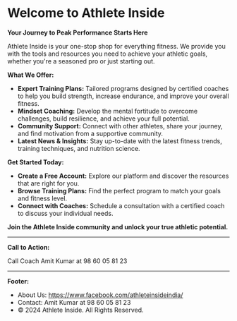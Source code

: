 # Welcome to Athlete Inside

**Your Journey to Peak Performance Starts Here**

Athlete Inside is your one-stop shop for everything fitness. We provide you with the tools and resources you need to achieve your athletic goals, whether you're a seasoned pro or just starting out.

**What We Offer:**

* **Expert Training Plans:** Tailored programs designed by certified coaches to help you build strength, increase endurance, and improve your overall fitness.
* **Mindset Coaching:** Develop the mental fortitude to overcome challenges, build resilience, and achieve your full potential.
* **Community Support:** Connect with other athletes, share your journey, and find motivation from a supportive community.
* **Latest News & Insights:** Stay up-to-date with the latest fitness trends, training techniques, and nutrition science.

**Get Started Today:**

* **Create a Free Account:** Explore our platform and discover the resources that are right for you.
* **Browse Training Plans:** Find the perfect program to match your goals and fitness level.
* **Connect with Coaches:** Schedule a consultation with a certified coach to discuss your individual needs.

**Join the Athlete Inside community and unlock your true athletic potential.**

---

**Call to Action:**

Call Coach Amit Kumar at 98 60 05 81 23

---

**Footer:**

* About Us: https://www.facebook.com/athleteinsideindia/
* Contact: Amit Kumar at 98 60 05 81 23
* © 2024 Athlete Inside. All Rights Reserved.
